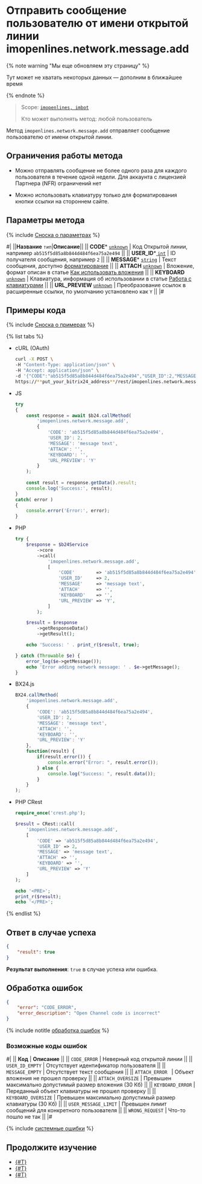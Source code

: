 # Отправить сообщение пользователю от имени открытой линии imopenlines.network.message.add

{% note warning "Мы еще обновляем эту страницу" %}

Тут может не хватать некоторых данных — дополним в ближайшее время

{% endnote %}

> Scope: [`imopenlines, imbot`](../../scopes/permissions.md)
>
> Кто может выполнять метод: любой пользователь

Метод `imopenlines.network.message.add` отправляет сообщение пользователю от имени открытой линии.

## Ограничения работы метода

- Можно отправлять сообщение не более одного раза для каждого пользователя в течение одной недели.
  Для аккаунта с лицензией Партнера (NFR) ограничений нет

- Можно использовать клавиатуру только для форматирования кнопки ссылки на стороннем сайте.

## Параметры метода

{% include [Сноска о параметрах](../../../_includes/required.md) %}

#|
||**Название**
`тип`|**Описание**||
|| **CODE***
[`unknown`](../../data-types.md) | Код Открытой линии, например `ab515f5d85a8b844d484f6ea75a2e494` ||
|| **USER_ID***[
    `int`](../../data-types.md) | ID получателя сообщения, например `2` ||
|| **MESSAGE***
[`string`](../../data-types.md) | Текст сообщения, доступно [форматирование](../../chats/messages/index.md) ||
|| **ATTACH**
[`unknown`](../../data-types.md) | Вложение, формат описан в статье [Как использовать вложения](../../chats/messages/attachments/index.md) ||
|| **KEYBOARD**
[`unknown`](../../data-types.md) | Клавиатура, информация об использовании в статье [Работа с клавиатурами](../../chats/messages/keyboards.md) ||
|| **URL_PREVIEW**
[`unknown`](../../data-types.md) | Преобразование ссылок в расширенные ссылки, по умолчанию установлено как `Y` ||
|#

## Примеры кода

{% include [Сноска о примерах](../../../_includes/examples.md) %}

{% list tabs %}

- cURL (OAuth)

    ```bash
    curl -X POST \
    -H "Content-Type: application/json" \
    -H "Accept: application/json" \
    -d '{"CODE":"ab515f5d85a8b844d484f6ea75a2e494","USER_ID":2,"MESSAGE":"message text","ATTACH":"","KEYBOARD":"","URL_PREVIEW":"Y","auth":"**put_access_token_here**"}' \
    https://**put_your_bitrix24_address**/rest/imopenlines.network.message.add
    ```

- JS


    ```js
    try
    {
    	const response = await $b24.callMethod(
    		'imopenlines.network.message.add',
    		{
    			'CODE': 'ab515f5d85a8b844d484f6ea75a2e494',
    			'USER_ID': 2,
    			'MESSAGE': 'message text',
    			'ATTACH': '',
    			'KEYBOARD': '',
    			'URL_PREVIEW': 'Y'
    		}
    	);
    	
    	const result = response.getData().result;
    	console.log('Success:', result);
    }
    catch( error )
    {
    	console.error('Error:', error);
    }
    ```

- PHP


    ```php
    try {
        $response = $b24Service
            ->core
            ->call(
                'imopenlines.network.message.add',
                [
                    'CODE'        => 'ab515f5d85a8b844d484f6ea75a2e494',
                    'USER_ID'     => 2,
                    'MESSAGE'     => 'message text',
                    'ATTACH'      => '',
                    'KEYBOARD'    => '',
                    'URL_PREVIEW' => 'Y',
                ]
            );
    
        $result = $response
            ->getResponseData()
            ->getResult();
    
        echo 'Success: ' . print_r($result, true);
    
    } catch (Throwable $e) {
        error_log($e->getMessage());
        echo 'Error adding network message: ' . $e->getMessage();
    }
    ```

- BX24.js

    ```javascript
    BX24.callMethod(
        'imopenlines.network.message.add',
        {
            'CODE': 'ab515f5d85a8b844d484f6ea75a2e494',
            'USER_ID': 2,
            'MESSAGE': 'message text',
            'ATTACH': '',
            'KEYBOARD': '',
            'URL_PREVIEW': 'Y'
        },
        function(result) {
            if(result.error()) {
                console.error("Error: ", result.error());
            } else {
                console.log("Success: ", result.data());
            }
        }
    );
    ```

- PHP CRest

    ```php
    require_once('crest.php');

    $result = CRest::call(
        'imopenlines.network.message.add',
        [
            'CODE' => 'ab515f5d85a8b844d484f6ea75a2e494',
            'USER_ID' => 2,
            'MESSAGE' => 'message text',
            'ATTACH' => '',
            'KEYBOARD' => '',
            'URL_PREVIEW' => 'Y'
        ]
    );

    echo '<PRE>';
    print_r($result);
    echo '</PRE>';
    ```

{% endlist %}

## Ответ в случае успеха

```json
{
	"result": true
}
```

**Результат выполнения**: `true` в случае успеха или ошибка.

## Обработка ошибок

```json
{
    "error": "CODE_ERROR",
    "error_description": "Open Channel code is incorrect"
}
```

{% include notitle [обработка ошибок](../../../_includes/error-info.md) %}

### Возможные коды ошибок

#|
|| **Код** | **Описание** ||
|| `CODE_ERROR` | Неверный код открытой линии ||
|| `USER_ID_EMPTY` | Отсутствует идентификатор пользователя ||
|| `MESSAGE_EMPTY` | Отсутствует текст сообщения ||
|| `ATTACH_ERROR ` | Объект вложения не прошел проверку ||
|| `ATTACH_OVERSIZE` | Превышен максимально допустимый размер вложения (30 Кб) ||
|| `KEYBOARD_ERROR` | Переданный объект клавиатуры не прошел проверку ||
|| `KEYBOARD_OVERSIZE` | Превышен максимально допустимый размер клавиатуры (30 Кб) ||
|| `USER_MESSAGE_LIMIT` | Превышен лимит сообщений для конкретного пользователя ||
|| `WRONG_REQUEST` | Что-то пошло не так ||
|#

{% include [системные ошибки](../../../_includes/system-errors.md) %}

## Продолжите изучение 

- [{#T}](../../chats/messages/keyboards.md)
- [{#T}](../../chats/messages/attachments/index.md)
- [{#T}](../../chats/messages/index.md)
